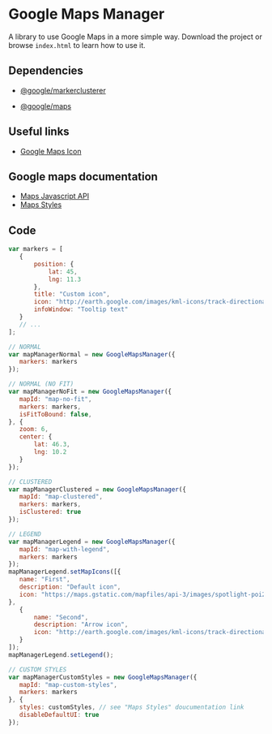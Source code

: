 # Google Maps Manager

A library to use Google Maps in a more simple way. Download the project or browse `index.html` to learn how to use it.

## Dependencies

- [@google/markerclusterer](https://github.com/googlemaps/v3-utility-library/tree/master/markerclusterer)

- [@google/maps](https://github.com/googlemaps)

## Useful links

- [Google Maps Icon](http://kml4earth.appspot.com/icons.html)

## Google maps documentation
- [Maps Javascript API](https://developers.google.com/maps/documentation/javascript/tutorial)
- [Maps Styles](https://developers.google.com/maps/documentation/javascript/styling)

## Code

 ```javascript
var markers = [
    {
        position: {
            lat: 45,
            lng: 11.3
        },
        title: "Custom icon",
        icon: "http://earth.google.com/images/kml-icons/track-directional/track-8.png",
        infoWindow: "Tooltip text"
    }
    // ...
];

// NORMAL
var mapManagerNormal = new GoogleMapsManager({
    markers: markers
});

// NORMAL (NO FIT)
var mapManagerNoFit = new GoogleMapsManager({
    mapId: "map-no-fit",
    markers: markers,
    isFitToBound: false,
}, {
    zoom: 6,
    center: {
        lat: 46.3,
        lng: 10.2
    }
});

// CLUSTERED
var mapManagerClustered = new GoogleMapsManager({
    mapId: "map-clustered",
    markers: markers,
    isClustered: true
});

// LEGEND
var mapManagerLegend = new GoogleMapsManager({
    mapId: "map-with-legend",
    markers: markers
});
mapManagerLegend.setMapIcons([{
    name: "First",
    description: "Default icon",
    icon: "https://maps.gstatic.com/mapfiles/api-3/images/spotlight-poi2.png"
},
    {
        name: "Second",
        description: "Arrow icon",
        icon: "http://earth.google.com/images/kml-icons/track-directional/track-8.png"
    }
]);
mapManagerLegend.setLegend();

// CUSTOM STYLES
var mapManagerCustomStyles = new GoogleMapsManager({
    mapId: "map-custom-styles",
    markers: markers
}, {
    styles: customStyles, // see "Maps Styles" doucumentation link 
    disableDefaultUI: true
});
```

